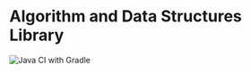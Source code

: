 # Algorithm and Data Structures Library

![Java CI with Gradle](https://github.com/actions/algds/workflows/Java%20CI%20with%20Gradle/badge.svg)

